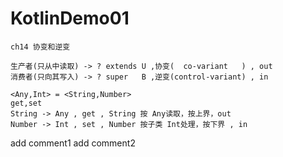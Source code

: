 # KotlinDemo01
```
ch14 协变和逆变

生产者(只从中读取) -> ? extends U ,协变(  co-variant   ) , out
消费者(只向其写入) -> ? super   B ,逆变(control-variant) , in

<Any,Int> = <String,Number> 
get,set
String -> Any , get , String 按 Any读取，按上界，out
Number -> Int , set , Number 按子类 Int处理，按下界 , in
```
add comment1
add comment2
